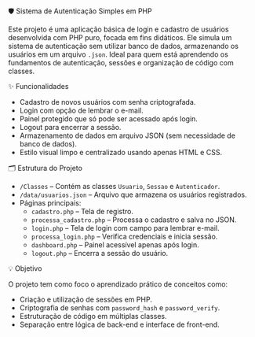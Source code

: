 

🛡️ Sistema de Autenticação Simples em PHP

Este projeto é uma aplicação básica de login e cadastro de usuários desenvolvida com PHP puro, focada em fins didáticos. Ele simula um sistema de autenticação sem utilizar banco de dados, armazenando os usuários em um arquivo `.json`. Ideal para quem está aprendendo os fundamentos de autenticação, sessões e organização de código com classes.

✨ Funcionalidades

- Cadastro de novos usuários com senha criptografada.
- Login com opção de lembrar o e-mail.
- Painel protegido que só pode ser acessado após login.
- Logout para encerrar a sessão.
- Armazenamento de dados em arquivo JSON (sem necessidade de banco de dados).
- Estilo visual limpo e centralizado usando apenas HTML e CSS.

🗂️ Estrutura do Projeto

- `/Classes` – Contém as classes `Usuario`, `Sessao` e `Autenticador`.
- `/data/usuarios.json` – Arquivo que armazena os usuários registrados.
- Páginas principais:
  - `cadastro.php` – Tela de registro.
  - `processa_cadastro.php` – Processa o cadastro e salva no JSON.
  - `login.php` – Tela de login com campo para lembrar e-mail.
  - `processa_login.php` – Verifica credenciais e inicia sessão.
  - `dashboard.php` – Painel acessível apenas após login.
  - `logout.php` – Encerra a sessão do usuário.

💡 Objetivo

O projeto tem como foco o aprendizado prático de conceitos como:
- Criação e utilização de sessões em PHP.
- Criptografia de senhas com `password_hash` e `password_verify`.
- Estruturação de código em múltiplas classes.
- Separação entre lógica de back-end e interface de front-end.

